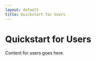 ```yaml
---
layout: default
title: Quickstart for Users
---
```


# Quickstart for Users

Content for users goes here.

